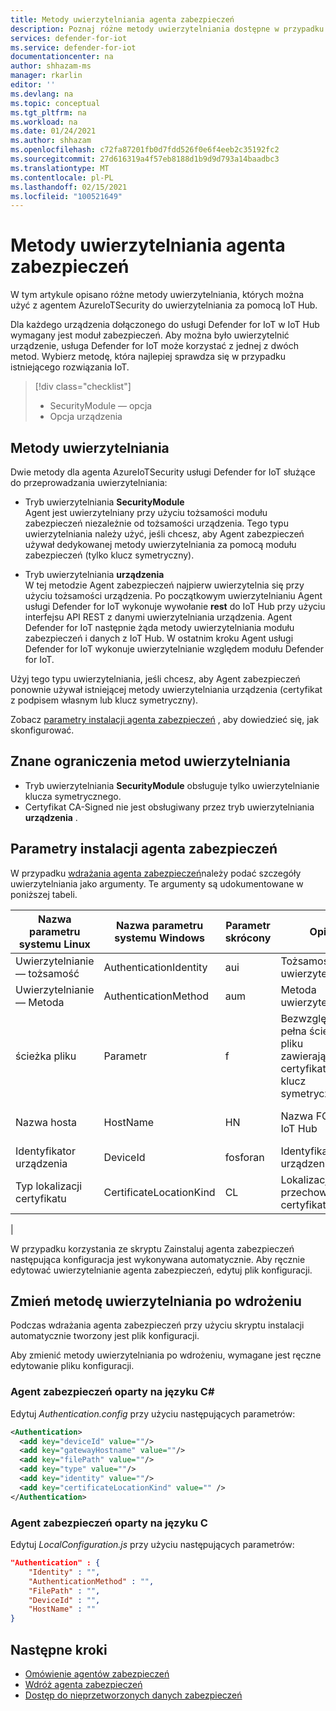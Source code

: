 ```yaml
---
title: Metody uwierzytelniania agenta zabezpieczeń
description: Poznaj różne metody uwierzytelniania dostępne w przypadku korzystania z usługi Defender for IoT.
services: defender-for-iot
ms.service: defender-for-iot
documentationcenter: na
author: shhazam-ms
manager: rkarlin
editor: ''
ms.devlang: na
ms.topic: conceptual
ms.tgt_pltfrm: na
ms.workload: na
ms.date: 01/24/2021
ms.author: shhazam
ms.openlocfilehash: c72fa87201fb0d7fdd526f0e6f4eeb2c35192fc2
ms.sourcegitcommit: 27d616319a4f57eb8188d1b9d9d793a14baadbc3
ms.translationtype: MT
ms.contentlocale: pl-PL
ms.lasthandoff: 02/15/2021
ms.locfileid: "100521649"
---
```

# <a name="security-agent-authentication-methods"></a>Metody uwierzytelniania agenta zabezpieczeń

W tym artykule opisano różne metody uwierzytelniania, których można użyć z agentem AzureIoTSecurity do uwierzytelniania za pomocą IoT Hub.

Dla każdego urządzenia dołączonego do usługi Defender for IoT w IoT Hub wymagany jest moduł zabezpieczeń. Aby można było uwierzytelnić urządzenie, usługa Defender for IoT może korzystać z jednej z dwóch metod. Wybierz metodę, która najlepiej sprawdza się w przypadku istniejącego rozwiązania IoT.

> [!div class="checklist"]
> * SecurityModule — opcja
> * Opcja urządzenia

## <a name="authentication-methods"></a>Metody uwierzytelniania

Dwie metody dla agenta AzureIoTSecurity usługi Defender for IoT służące do przeprowadzania uwierzytelniania:

- Tryb uwierzytelniania **SecurityModule**<br>
Agent jest uwierzytelniany przy użyciu tożsamości modułu zabezpieczeń niezależnie od tożsamości urządzenia.
Tego typu uwierzytelniania należy użyć, jeśli chcesz, aby Agent zabezpieczeń używał dedykowanej metody uwierzytelniania za pomocą modułu zabezpieczeń (tylko klucz symetryczny).

- Tryb uwierzytelniania **urządzenia**<br>
W tej metodzie Agent zabezpieczeń najpierw uwierzytelnia się przy użyciu tożsamości urządzenia. Po początkowym uwierzytelnianiu Agent usługi Defender for IoT wykonuje wywołanie **rest** do IoT Hub przy użyciu interfejsu API REST z danymi uwierzytelniania urządzenia. Agent Defender for IoT następnie żąda metody uwierzytelniania modułu zabezpieczeń i danych z IoT Hub. W ostatnim kroku Agent usługi Defender for IoT wykonuje uwierzytelnianie względem modułu Defender for IoT.

Użyj tego typu uwierzytelniania, jeśli chcesz, aby Agent zabezpieczeń ponownie używał istniejącej metody uwierzytelniania urządzenia (certyfikat z podpisem własnym lub klucz symetryczny).

Zobacz [parametry instalacji agenta zabezpieczeń](#security-agent-installation-parameters) , aby dowiedzieć się, jak skonfigurować.

## <a name="authentication-methods-known-limitations"></a>Znane ograniczenia metod uwierzytelniania

- Tryb uwierzytelniania **SecurityModule** obsługuje tylko uwierzytelnianie klucza symetrycznego.
- Certyfikat CA-Signed nie jest obsługiwany przez tryb uwierzytelniania **urządzenia** .

## <a name="security-agent-installation-parameters"></a>Parametry instalacji agenta zabezpieczeń

W przypadku [wdrażania agenta zabezpieczeń](how-to-deploy-agent.md)należy podać szczegóły uwierzytelniania jako argumenty.
Te argumenty są udokumentowane w poniższej tabeli.

|Nazwa parametru systemu Linux | Nazwa parametru systemu Windows | Parametr skrócony |Opis|Opcje|
|---------------------|---------------|---------|---------------|---------------|
|Uwierzytelnianie — tożsamość|AuthenticationIdentity|aui|Tożsamość uwierzytelniania| **SecurityModule** lub **urządzenie**|
|Uwierzytelnianie — Metoda|AuthenticationMethod|aum|Metoda uwierzytelniania|**SymmetricKey** lub **SelfSignedCertificate**|
|ścieżka pliku|Parametr|f|Bezwzględna pełna ścieżka pliku zawierającego certyfikat lub klucz symetryczny| |
|Nazwa hosta|HostName|HN|Nazwa FQDN IoT Hub|Przykład: ContosoIotHub.azure-devices.net|
|Identyfikator urządzenia|DeviceId|fosforan|Identyfikator urządzenia|Przykład: MyDevice1|
|Typ lokalizacji certyfikatu|CertificateLocationKind|CL|Lokalizacja przechowywania certyfikatów|**Plik_lokalny** lub **Store**|
|

W przypadku korzystania ze skryptu Zainstaluj agenta zabezpieczeń następująca konfiguracja jest wykonywana automatycznie. Aby ręcznie edytować uwierzytelnianie agenta zabezpieczeń, edytuj plik konfiguracji.

## <a name="change-authentication-method-after-deployment"></a>Zmień metodę uwierzytelniania po wdrożeniu

Podczas wdrażania agenta zabezpieczeń przy użyciu skryptu instalacji automatycznie tworzony jest plik konfiguracji.

Aby zmienić metody uwierzytelniania po wdrożeniu, wymagane jest ręczne edytowanie pliku konfiguracji.

### <a name="c-based-security-agent"></a>Agent zabezpieczeń oparty na języku C#

Edytuj _Authentication.config_ przy użyciu następujących parametrów:

```xml
<Authentication>
  <add key="deviceId" value=""/>
  <add key="gatewayHostname" value=""/>
  <add key="filePath" value=""/>
  <add key="type" value=""/>
  <add key="identity" value=""/>
  <add key="certificateLocationKind" value="" />
</Authentication>
```

### <a name="c-based-security-agent"></a>Agent zabezpieczeń oparty na języku C

Edytuj _LocalConfiguration.js_ przy użyciu następujących parametrów:

```json
"Authentication" : {
    "Identity" : "",
    "AuthenticationMethod" : "",
    "FilePath" : "",
    "DeviceId" : "",
    "HostName" : ""
}
```
## <a name="next-steps"></a>Następne kroki

- [Omówienie agentów zabezpieczeń](security-agent-architecture.md)
- [Wdróż agenta zabezpieczeń](how-to-deploy-agent.md)
- [Dostęp do nieprzetworzonych danych zabezpieczeń](how-to-security-data-access.md)
